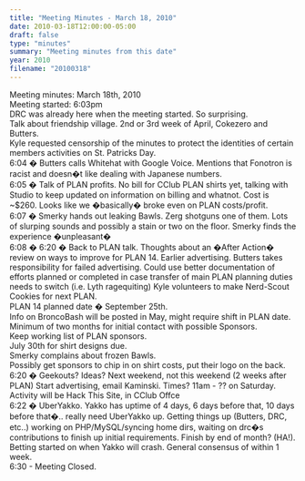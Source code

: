 ```yaml
---
title: "Meeting Minutes - March 18, 2010"
date: 2010-03-18T12:00:00-05:00
draft: false
type: "minutes"
summary: "Meeting minutes from this date"
year: 2010
filename: "20100318"
---
```


Meeting minutes: March 18th, 2010<br />
Meeting started: 6:03pm<br />
DRC was already here when the meeting started. So surprising.<br />
Talk about friendship village. 2nd or 3rd week of April, Cokezero and Butters.<br />
Kyle requested censorship of the minutes to protect the identities of certain members activities on St. Patricks Day.<br />
6:04 &#65533; Butters calls Whitehat with Google Voice. Mentions that Fonotron is racist and doesn&#65533;t like dealing with Japanese numbers.<br />
6:05 &#65533; Talk of PLAN profits.  No bill for CClub PLAN shirts yet, talking with Studio to keep updated on information on billing and whatnot.  Cost is ~$260.  Looks like we &#65533;basically&#65533; broke even on PLAN costs/profit. <br />
6:07 &#65533; Smerky hands out leaking Bawls. Zerg shotguns one of them. Lots of slurping sounds and possibly a stain or two on the floor. Smerky finds the experience &#65533;unpleasant&#65533;<br />
6:08 &#65533; 6:20 &#65533; Back to PLAN talk. Thoughts about an &#65533;After Action&#65533; review on ways to improve for PLAN 14. Earlier advertising.  Butters takes responsibility for failed advertising.  Could use better documentation of efforts planned or completed in case transfer of main PLAN planning duties needs to switch (i.e. Lyth ragequiting) Kyle volunteers to make Nerd-Scout Cookies for next PLAN.<br />
	PLAN 14 planned date &#65533; September 25th.<br />
	Info on BroncoBash will be posted in May, might require shift in PLAN date.<br />
	Minimum of two months for initial contact with possible Sponsors.<br />
Keep working list of PLAN sponsors.<br />
July 30th for shirt designs due. <br />
Smerky complains about frozen Bawls.<br />
Possibly get sponsors to chip in on shirt costs, put their logo on the back.<br />
6:20 &#65533; Geekouts? Ideas? Next weekend, not this weekend (2 weeks after PLAN) Start advertising, email Kaminski.  Times? 11am - ?? on Saturday. Activity will be Hack This Site, in CClub Offce<br />
6:22 &#65533; UberYakko.  Yakko has uptime of 4 days, 6 days before that, 10 days before that&#65533;.. really need UberYakko up.  Getting things up (Butters, DRC, etc..) working on PHP/MySQL/syncing home dirs, waiting on drc&#65533;s contributions to finish up initial requirements.  Finish by end of month? (HA!).  Betting started on when Yakko will crash. General consensus of within 1 week.<br />
6:30 - Meeting Closed.<br />
